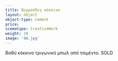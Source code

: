 ```yaml
---
title: Βερμούδες κόκκινο
layout: object
object-type: cement
price:
scematype: CreativeWork
weight: 10
image: '48.jpg'
---
```


Βαθύ κόκκινο τριγωνικό μπωλ από τσιμέντο.
SOLD
